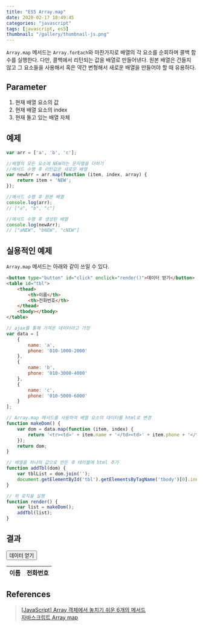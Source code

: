 ```yaml
---
title: "ES5 Array.map"
date: 2020-02-17 18:49:45
categories: "javascript"
tags: [javascript, es5]
thumbnail: "/gallery/thumbnail-js.png"
---
```


`Array.map` 메서드는 `Array.forEach`와 마찬가지로 배열의 각 요소를 순회하며 콜백 함수를 실행한다. 다만, 콜백에서 리턴되는 값을 배열로 만들어낸다. 원본 배열은 건들지 않고 그 요소들을 사용해서 혹은 약간 변형해서 새로운 배열을 만들어야 할 때 유용하다.

<!-- more -->

## Parameter

1. 현재 배열 요소의 값
2. 현재 배열 요소의 index
3. 현재 돌고 있는 배열 자체

## 예제

```javascript
var arr = ['a', 'b', 'c'];

//배열의 모든 요소에 NEW라는 문자열을 더하기
//메서드 수행 후 리턴값은 새로운 배열
var newArr = arr.map(function (item, index, array) {
    return item + 'NEW';
});

//메서드 수행 후 원본 배열
console.log(arr);
// ["a", "b", "c"]

//메서드 수행 후 생성된 배열
console.log(newArr);
// ["aNEW", "bNEW", "cNEW"]
```

## 실용적인 예제

`Array.map` 메서드는 아래와 같이 쓰일 수 있다.

```html
<button type="button" id="click" onclick="render()">데이터 얻기</button>
<table id="tbl">
    <thead>
        <th>이름</th>
        <th>전화번호</th>
    </thead>
    <tbody></tbody>
</table>
```

```javascript
// ajax를 통해 가져온 데이터라고 가정
var data = [
    {
        name: 'a',
        phone: '010-1000-2000'
    },
    {
        name: 'b',
        phone: '010-3000-4000'
    },
    {
        name: 'c',
        phone: '010-5000-6000'
    }
];

// Array.map 메서드를 사용하여 배열 요소의 데이터를 html로 변경
function makeDom() {
    var dom = data.map(function (item, index) {
        return '<tr><td>' + item.name + '</td><td>' + item.phone + '</td></tr>';
    });
    return dom;
}

// 배열을 하나의 값으로 만든 후 테이블에 html 추가
function addTbl(dom) {
    var tblList = dom.join('');
    document.getElementById('tbl').getElementsByTagName('tbody')[0].innerHTML = tblList;
}

// 위 로직을 실행
function render() {
    var list = makeDom();
    addTbl(list);
}
```

## 결과

<button type="button" id="click" onclick="render()">데이터 얻기</button>
<table id="tbl">
    <thead>
        <th>이름</th>
        <th>전화번호</th>
    </thead>
    <tbody></tbody>
</table>

<script>
// ajax를 통해 가져온 데이터라고 가정
var data = [
    {
        name: 'a',
        phone: '010-1000-2000'
    },
    {
        name: 'b',
        phone: '010-3000-4000'
    },
    {
        name: 'c',
        phone: '010-5000-6000'
    }
];

// Array.map 메서드를 사용하여 배열 요소의 데이터를 html로 변경
function makeDom() {
    var dom = data.map(function (item, index) {
        return '<tr><td>' + item.name + '</td><td>' + item.phone + '</td></tr>';
    });
    return dom;
}

// 배열을 하나의 값으로 만든 후 테이블에 html 추가
function addTbl(dom) {
    var tblList = dom.join('');
    document.getElementById('tbl').getElementsByTagName('tbody')[0].innerHTML = tblList;
}

// 위 로직을 실행
function render() {
    var list = makeDom();
    addTbl(list);
}
</script>

## References
> [[JavaScript] Array 객체에서 놓치기 쉬운 6개의 메서드](https://programmingsummaries.tistory.com/357)  
> [자바스크립트 Array map](https://yuddomack.tistory.com/entry/자바스크립트-Array-map)  
